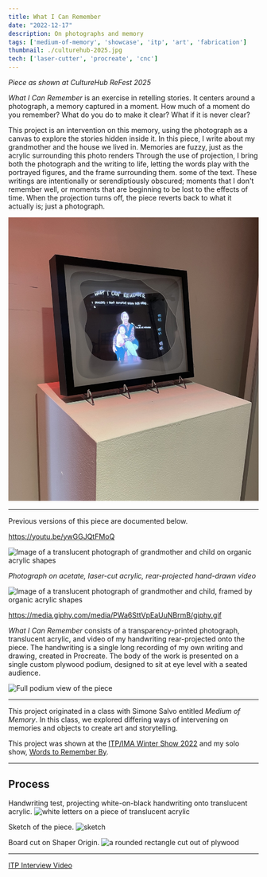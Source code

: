 ```yaml
---
title: What I Can Remember
date: "2022-12-17"
description: On photographs and memory
tags: ['medium-of-memory', 'showcase', 'itp', 'art', 'fabrication']
thumbnail: ./culturehub-2025.jpg
tech: ['laser-cutter', 'procreate', 'cnc']
---
```

*Piece as shown at CultureHub ReFest 2025* 

*What I Can Remember* is an exercise in retelling stories. It centers around a photograph, a memory captured in a moment. How much of a moment do you remember? What do you do to make it clear? What if it is never clear?

This project is an intervention on this memory, using the photograph as a canvas to explore the stories hidden inside it. In this piece, I write about my grandmother and the house we lived in. Memories are fuzzy, just as the acrylic surrounding this photo renders Through the use of projection, I bring both the photograph and the writing to life, letting the words play with the portrayed figures, and the frame surrounding them. some of the text. These writings are intentionally or serendiptiously obscured; moments that I don't remember well, or moments that are beginning to be lost to the effects of time. When the projection turns off, the piece reverts back to what it actually is; just a photograph.

![Photograph if a grandmother and child, in a black frame. Light-colored writing appears through the image.](./culturehub1.jpg)

--- 
Previous versions of this piece are documented below.

https://youtu.be/ywGGJQtFMoQ 

![Image of a translucent photograph of grandmother and child on organic acrylic shapes](./hero_01.jpg)

*Photograph on acetate, laser-cut acrylic, rear-projected hand-drawn video*

![Image of a translucent photograph of grandmother and child, framed by organic acrylic shapes](./lit_image.jpg)

https://media.giphy.com/media/PWa6SttVpEaUuNBrmB/giphy.gif

*What I Can Remember* consists of a transparency-printed photograph, translucent acrylic, and video of my handwriting rear-projected onto the piece. The handwriting is a single long recording of my own writing and drawing, created in Procreate. The body of the work is presented on a single custom plywood podium, designed to sit at eye level with a seated audience.

![Full podium view of the piece](./full.jpg)

---

This project originated in a class with Simone Salvo entitled *Medium of Memory*. In this class, we explored differing ways of intervening on memories and objects to create art and storytelling. 

This project was shown at the [ITP/IMA Winter Show 2022](https://itp.nyu.edu/shows/winter2022/projects/) and my solo show, [Words to Remember By](https://leiac.me/content/2024/2024-01-01_Words-to-Remember-By/).

---
## Process 
Handwriting test, projecting white-on-black handwriting onto translucent acrylic. 
![white letters on a piece of translucent acrylic](./handwriting.jpg)

Sketch of the piece. 
![sketch](./sketch.jpg)

Board cut on Shaper Origin. 
![a rounded rectangle cut out of plywood](./cut.jpg)


---
[ITP Interview Video](https://vimeo.com/813251002)

